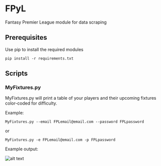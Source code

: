 # FPyL
Fantasy Premier League module for data scraping

## Prerequisites
Use pip to install the required modules 
```
pip install -r requirements.txt
```

## Scripts
### MyFixtures.py
MyFixtures.py will print a table of your players and their upcoming fixtures color-coded for difficulty.



Example:
```
MyFixtures.py --email FPLemail@email.com --password FPLpassword
````
or
```
MyFixtures.py -e FPLemail@email.com -p FPLpassword
```

Example output:

![alt text](http://i.imgur.com/7KZUox5.png "MyFixtures.py output")
